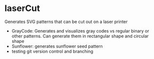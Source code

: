 # laserCut
Generates SVG patterns that can be cut out on a laser printer
* GrayCode: Generates and visualizes gray codes vs regular binary or other patterns. Can generate them in rectangular shape and circular shape
* Sunflower: generates sunflower seed pattern
* testing git version control and branching

